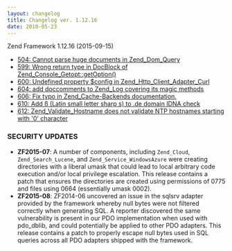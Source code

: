 ```yaml
---
layout: changelog
title: Changelog ver. 1.12.16
date: 2010-05-23
---
```


Zend Framework 1.12.16 (2015-09-15)

- [504: Cannot parse huge documents in Zend&#95;Dom&#95;Query](https://github.com/zendframework/zf1/issues/504)
- [599: Wrong return type in DocBlock of Zend&#95;Console&#95;Getopt::getOption()](https://github.com/zendframework/zf1/issues/599)
- [600: Undefined property $config in Zend&#95;Http&#95;Client&#95;Adapter&#95;Curl](https://github.com/zendframework/zf1/issues/600)
- [604: add doccomments to Zend&#95;Log covering its magic methods](https://github.com/zendframework/zf1/pull/604)
- [606: Fix typo in Zend&#95;Cache-Backends documentation.](https://github.com/zendframework/zf1/pull/606)
- [610: Add &szlig; (Latin small letter sharp s) to .de domain IDNA check](https://github.com/zendframework/zf1/pull/610)
- [612: Zend&#95;Validate&#95;Hostname does not validate NTP hostnames starting with '0' character](https://github.com/zendframework/zf1/issues/612)

### SECURITY UPDATES

- **ZF2015-07**: A number of components, including `Zend_Cloud`, `Zend_Search_Lucene`, and `Zend_Service_WindowsAzure` were creating directories with a liberal umask that could lead to local arbitrary code execution and/or local privilege escalation. This release contains a patch that ensures the directories are created using permissions of 0775 and files using 0664 (essentially umask 0002).
- **ZF2015-08**: ZF2014-06 uncovered an issue in the sqlsrv adapter provided by the framework whereby null bytes were not filtered correctly when generating SQL. A reporter discovered the same vulnerability is present in our PDO implementation when used with pdo_dblib, and could potentially be applied to other PDO adapters.  This release contains a patch to properly escape null bytes used in SQL queries across all PDO adapters shipped with the framework.